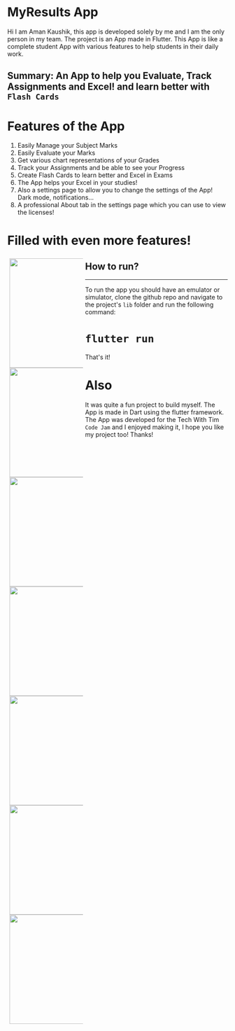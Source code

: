 # MyResults App

Hi I am Aman Kaushik, this app is developed solely by me and I am the only person in my team. The project is an App made in Flutter. This App is like a complete student App with various features to help students in their daily work.
## Summary: An App to help you Evaluate, Track Assignments and Excel! and learn better with `Flash Cards`



# Features of the App
1. Easily Manage your Subject Marks
2. Easily Evaluate your Marks 
3. Get various chart representations of your Grades
4. Track your Assignments and be able to see your Progress
5. Create Flash Cards to learn better and Excel in Exams 
6. The App helps your Excel in your studies!
7. Also a settings page to allow you to change the settings of the App! Dark mode, notifications...
8. A professional About tab in the settings page which you can use to view the licenses!

# Filled with even more features!

<div style="float: left;
  width: 33.33%;
  padding: 5px;"> 
   
   <image src="Screenshots/readme7.jpeg" height=250 width=250>
   
   <image src="Screenshots/readme6.jpeg" height=250 width=250>
   
   <image src="Screenshots/readme5.jpeg" height=250 width=250>
   
   <image src="Screenshots/readme4.jpeg" height=250 width=250>
  
   <image src="Screenshots/readme3.jpeg" height=250 width=250>
 <image src="Screenshots/readme1.jpeg" height=250 width=250>
   <image src="Screenshots/readme2.jpeg" height=250 width=250>
</div>
   

## How to run?
----

To run the app you should have an emulator or simulator, clone the github repo and navigate to the project's `lib` folder and run the following command: 
# `flutter run`

That's it! 
# Also 
It was quite a fun project to build myself. The App is made in Dart using the flutter framework. The App was developed for the Tech With Tim `Code Jam` and I enjoyed making it, I hope you like my project too! Thanks!

